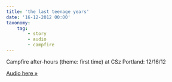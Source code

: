 ```yaml
---
title: 'the last teenage years'
date: '16-12-2012 00:00'
taxonomy:
    tag:
        - story
        - audio
        - campfire
---
```


Campfire after-hours (theme: first time) at CSz Portland: 12/16/12

[Audio here »](https://soundcloud.com/campfire-storytelling/kelley-tyner-alzheimers?in=kamcalli/sets/kelley-tyner-mcallister&target=_blank)